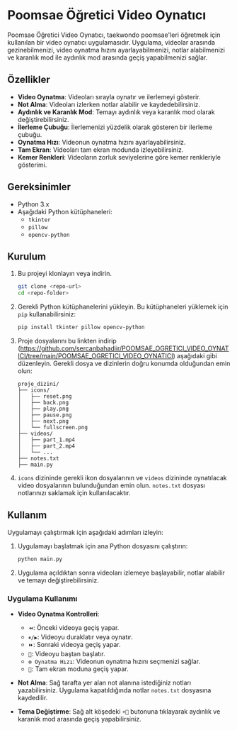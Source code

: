 # Poomsae Öğretici Video Oynatıcı

Poomsae Öğretici Video Oynatıcı, taekwondo poomsae'leri öğretmek için kullanılan bir video oynatıcı uygulamasıdır. Uygulama, videolar arasında gezinebilmenizi, video oynatma hızını ayarlayabilmenizi, notlar alabilmenizi ve karanlık mod ile aydınlık mod arasında geçiş yapabilmenizi sağlar.

## Özellikler

- **Video Oynatma**: Videoları sırayla oynatır ve ilerlemeyi gösterir.
- **Not Alma**: Videoları izlerken notlar alabilir ve kaydedebilirsiniz.
- **Aydınlık ve Karanlık Mod**: Temayı aydınlık veya karanlık mod olarak değiştirebilirsiniz.
- **İlerleme Çubuğu**: İlerlemenizi yüzdelik olarak gösteren bir ilerleme çubuğu.
- **Oynatma Hızı**: Videonun oynatma hızını ayarlayabilirsiniz.
- **Tam Ekran**: Videoları tam ekran modunda izleyebilirsiniz.
- **Kemer Renkleri**: Videoların zorluk seviyelerine göre kemer renkleriyle gösterimi.

## Gereksinimler

- Python 3.x
- Aşağıdaki Python kütüphaneleri:
  - `tkinter`
  - `pillow`
  - `opencv-python`

## Kurulum

1. Bu projeyi klonlayın veya indirin.
    ```sh
    git clone <repo-url>
    cd <repo-folder>
    ```

2. Gerekli Python kütüphanelerini yükleyin. Bu kütüphaneleri yüklemek için `pip` kullanabilirsiniz:
    ```sh
    pip install tkinter pillow opencv-python
    ```

3. Proje dosyalarını bu linkten indirip (https://github.com/sercanbahadiir/POOMSAE_OGRETICI_VIDEO_OYNATICI/tree/main/POOMSAE_OGRETICI_VIDEO_OYNATICI) aşağıdaki gibi düzenleyin. Gerekli dosya ve dizinlerin doğru konumda olduğundan emin olun:
    ```
    proje_dizini/
    ├── icons/
    │   ├── reset.png
    │   ├── back.png
    │   ├── play.png
    │   ├── pause.png
    │   ├── next.png
    │   └── fullscreen.png
    ├── videos/
    │   ├── part_1.mp4
    │   ├── part_2.mp4
    │   └── ...
    ├── notes.txt
    ├── main.py
    ```

4. `icons` dizininde gerekli ikon dosyalarının ve `videos` dizininde oynatılacak video dosyalarının bulunduğundan emin olun. `notes.txt` dosyası notlarınızı saklamak için kullanılacaktır.

## Kullanım

Uygulamayı çalıştırmak için aşağıdaki adımları izleyin:

1. Uygulamayı başlatmak için ana Python dosyasını çalıştırın:
    ```sh
    python main.py
    ```

2. Uygulama açıldıktan sonra videoları izlemeye başlayabilir, notlar alabilir ve temayı değiştirebilirsiniz.

### Uygulama Kullanımı

- **Video Oynatma Kontrolleri**: 
  - `⏪`: Önceki videoya geçiş yapar.
  - `⏸/▶`: Videoyu duraklatır veya oynatır.
  - `⏩`: Sonraki videoya geçiş yapar.
  - `🔄`: Videoyu baştan başlatır.
  - `⚙ Oynatma Hızı`: Videonun oynatma hızını seçmenizi sağlar.
  - `🔲`: Tam ekran moduna geçiş yapar.

- **Not Alma**: Sağ tarafta yer alan not alanına istediğiniz notları yazabilirsiniz. Uygulama kapatıldığında notlar `notes.txt` dosyasına kaydedilir.

- **Tema Değiştirme**: Sağ alt köşedeki `☀🌙` butonuna tıklayarak aydınlık ve karanlık mod arasında geçiş yapabilirsiniz.
